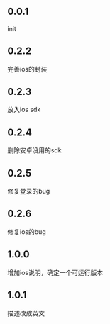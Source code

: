 ## 0.0.1
init
## 0.2.2
完善ios的封装
## 0.2.3
放入ios sdk
## 0.2.4
删除安卓没用的sdk
## 0.2.5
修复登录的bug
## 0.2.6
修复ios的bug
## 1.0.0
增加ios说明，确定一个可运行版本
## 1.0.1
描述改成英文